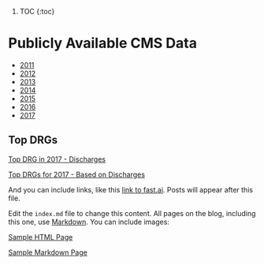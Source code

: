 1. TOC
{:toc}




# Publicly Available CMS Data

* [2011](https://data.cms.gov/Medicare-Inpatient/Inpatient-Prospective-Payment-System-IPPS-Provider/97k6-zzx3)  
* [2012](https://data.cms.gov/Medicare-Inpatient/Inpatient-Prospective-Payment-System-IPPS-Provider/xpsg-6hup)  
* [2013](https://data.cms.gov/Medicare-Inpatient/Inpatient-Prospective-Payment-System-IPPS-Provider/kd35-nmmt)  
* [2014](https://data.cms.gov/Medicare-Inpatient/Inpatient-Prospective-Payment-System-IPPS-Provider/9zmi-76w9)    
* [2015](https://data.cms.gov/Medicare-Inpatient/Inpatient-Prospective-Payment-System-IPPS-Provider/w2du-it53)    
* [2016](https://data.cms.gov/Medicare-Inpatient/Inpatient-Prospective-Payment-System-IPPS-Provider/fm2n-hjj6)  
* [2017](https://data.cms.gov/Medicare-Inpatient/Inpatient-Prospective-Payment-System-IPPS-Provider/tcsp-6e99)  



## Top DRGs


[Top DRG in 2017 - Discharges](http://mvigoda.github.io/datasets/Discharges/Top_DRGs_charts.html)  

 
[Top DRGs for 2017 - Based on Discharges](http://mvigoda.github.io/Top_Discharges_2017.md)



And you can include links, like this [link to fast.ai](https://www.fast.ai). Posts will appear after this file. 



Edit the `index.md` file to change this content. All pages on the blog, including this one, use [Markdown](https://guides.github.com/features/mastering-markdown/). You can include images:



[Sample HTML Page](http://mvigoda.github.io/Miscellaneous/Sample_HTML_Page.html)  

[Sample Markdown Page](http://mvigoda.github.io/Miscellaneous/In_Misc_sample.md) 

 

